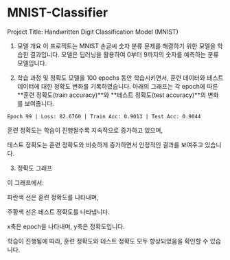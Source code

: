 # MNIST-Classifier

Project Title: Handwritten Digit Classification Model (MNIST)
1. 모델 개요
이 프로젝트는 MNIST 손글씨 숫자 분류 문제를 해결하기 위한 모델을 학습한 결과입니다.
모델은 딥러닝을 활용하여 0부터 9까지의 숫자를 예측하는 분류 모델입니다.

2. 학습 과정 및 정확도
모델을 100 epochs 동안 학습시키면서, 훈련 데이터와 테스트 데이터에 대한 정확도 변화를 기록하였습니다.
아래의 그래프는 각 epoch에 따른 **훈련 정확도(train accuracy)**와 **테스트 정확도(test accuracy)**의 변화를 보여줍니다.
```
Epoch 99 | Loss: 82.6760 | Train Acc: 0.9013 | Test Acc: 0.9044
```
훈련 정확도는 학습이 진행될수록 지속적으로 증가하고 있으며,

테스트 정확도는 훈련 정확도와 비슷하게 증가하면서 안정적인 결과를 보여주고 있습니다.

3. 정확도 그래프

이 그래프에서:

파란색 선은 훈련 정확도를 나타내며,

주황색 선은 테스트 정확도를 나타냅니다.

x축은 epoch을 나타내며, y축은 정확도입니다.

학습이 진행됨에 따라, 훈련 정확도와 테스트 정확도 모두 향상되었음을 확인할 수 있습니다.

